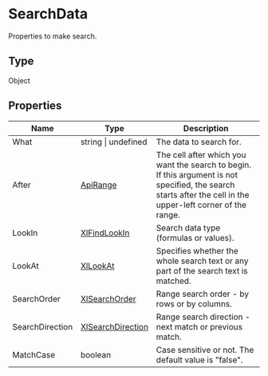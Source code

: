 # SearchData

Properties to make search.

## Type

Object

## Properties

| Name | Type | Description |
| ---- | ---- | ----------- |
| What | string \| undefined | The data to search for. |
| After | [ApiRange](../ApiRange/ApiRange.md) | The cell after which you want the search to begin. If this argument is not specified, the search starts after the cell in the upper-left corner of the range. |
| LookIn | [XlFindLookIn](../Enumeration/XlFindLookIn.md) | Search data type (formulas or values). |
| LookAt | [XlLookAt](../Enumeration/XlLookAt.md) | Specifies whether the whole search text or any part of the search text is matched. |
| SearchOrder | [XlSearchOrder](../Enumeration/XlSearchOrder.md) | Range search order - by rows or by columns. |
| SearchDirection | [XlSearchDirection](../Enumeration/XlSearchDirection.md) | Range search direction - next match or previous match. |
| MatchCase | boolean | Case sensitive or not. The default value is "false". |
